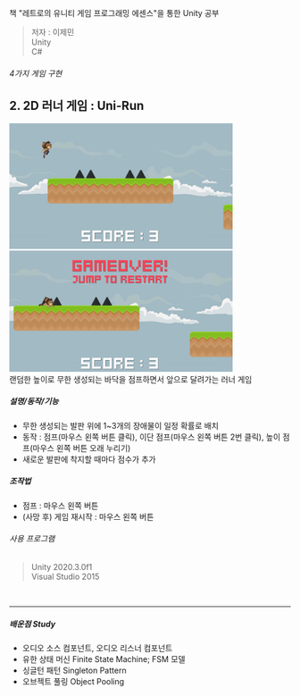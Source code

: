 책 "레트로의 유니티 게임 프로그래밍 에센스"을 통한 Unity 공부
> 저자 : 이제민  
> Unity  
> C#

###### 4가지 게임 구현

## 2. 2D 러너 게임 : Uni-Run
<img src="./Screenshots/Screenshot1.jpg" width="400"> <img src="./Screenshots/Screenshot2.jpg" width="400">  
랜덤한 높이로 무한 생성되는 바닥을 점프하면서 앞으로 달려가는 러너 게임

##### 설명/동작/기능
- 무한 생성되는 발판 위에 1~3개의 장애물이 일정 확률로 배치
- 동작 : 점프(마우스 왼쪽 버튼 클릭), 이단 점프(마우스 왼쪽 버튼 2번 클릭), 높이 점프(마우스 왼쪽 버튼 오래 누리기)
- 새로운 발판에 착지할 때마다 점수가 추가

##### 조작법
- 점프 : 마우스 왼쪽 버튼
- (사망 후) 게임 재시작 : 마우스 왼쪽 버튼

###### 사용 프로그램
> Unity 2020.3.0f1  
> Visual Studio 2015
<br>

----------------

##### 배운점 Study
- 오디오 소스 컴포넌트, 오디오 리스너 컴포넌트
- 유한 상태 머신 Finite State Machine; FSM 모델
- 싱글턴 패턴 Singleton Pattern
- 오브젝트 풀링 Object Pooling
